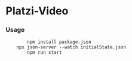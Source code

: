 # Platzi-Video

### Usage

        	npm install package.json
		npx json-server --watch initialState.json
            npm run start
